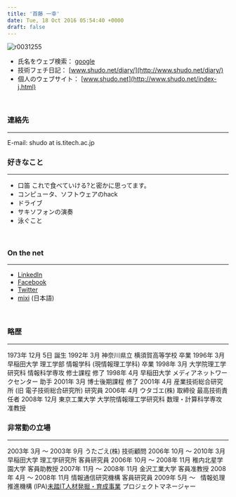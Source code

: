 ```yaml
---
title: '首藤 一幸'
date: Tue, 18 Oct 2016 05:54:40 +0000
draft: false
---
```


![r0031255](https://www.shudo-lab.org/wp-content/uploads/2016/10/R0031255.jpg)

*   氏名をウェブ検索： [google](http://www.google.com/search?hl=ja&q=%E9%A6%96%E8%97%A4%E4%B8%80%E5%B9%B8)
*   技術フェチ日記： [www.shudo.net/diary/](http://www.shudo.net/diary/)
*   個人のウェブサイト： [www.shudo.net](http://www.shudo.net/index-j.html)

 

### 連絡先

* * *

E-mail: shudo at is.titech.ac.jp

### 好きなこと

* * *

*   口笛 これで食べていける?と密かに思ってます。
*   コンピュータ、ソフトウェアのhack
*   ドライブ
*   サキソフォンの演奏
*   泳ぐこと

 

### On the net

* * *

*   [LinkedIn](http://www.linkedin.com/pub/dir/Kazuyuki/Shudo)
*   [Facebook](http://www.facebook.com/profile.php?id=653777760)
*   [Twitter](http://twitter.com/shudo)
*   [mixi](http://mixi.jp/show_friend.pl?id=17477) (日本語)

 

### 略歴

* * *

1973年 12月 5日 誕生 1992年 3月 神奈川県立 横須賀高等学校 卒業 1996年 3月 早稲田大学 理工学部 情報学科 (現情報理工学科) 卒業 1998年 3月 大学院理工学研究科 情報科学専攻 修士課程 修了 1998年 4月 早稲田大学 メディアネットワークセンター 助手 2001年 3月 博士後期課程 修了 2001年 4月 産業技術総合研究所 (旧 電子技術総合研究所) 研究員 2006年 4月 ウタゴエ(株) 取締役 最高技術責任者 2008年 12月 東京工業大学 大学院情報理工学研究科 数理・計算科学専攻 准教授

### 非常勤の立場

* * *

2003年 3月 ～ 2003年 9月 うたごえ(株) 技術顧問 2006年 10月 ～ 2010年 3月 早稲田大学 理工学研究所 客員研究員 2006年 10月 ～ 2008年 11月 稚内北星学園大学 客員助教授 2007年 11月 ～ 2008年 11月 金沢工業大学 客員准教授 2008年 4月 ～ 2008年 11月 情報通信研究機構 客員研究員 2009年 5月 ～   情報処理推進機構 (IPA)[未踏IT人材発掘・育成事業](http://www.ipa.go.jp/jinzai/mitou/) プロジェクトマネージャー